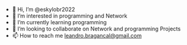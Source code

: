 - 👋 Hi, I’m @eskylobr2022
- 👀 I’m interested in programming and Network
- 🌱 I’m currently learning programming
- 💞️ I’m looking to collaborate on Network and programming Projects
- 📫 How to reach me leandro.bragancal@gmail.com

<!---
eskylobr2022/eskylobr2022 is a ✨ special ✨ repository because its `README.md` (this file) appears on your GitHub profile.
You can click the Preview link to take a look at your changes.
--->
